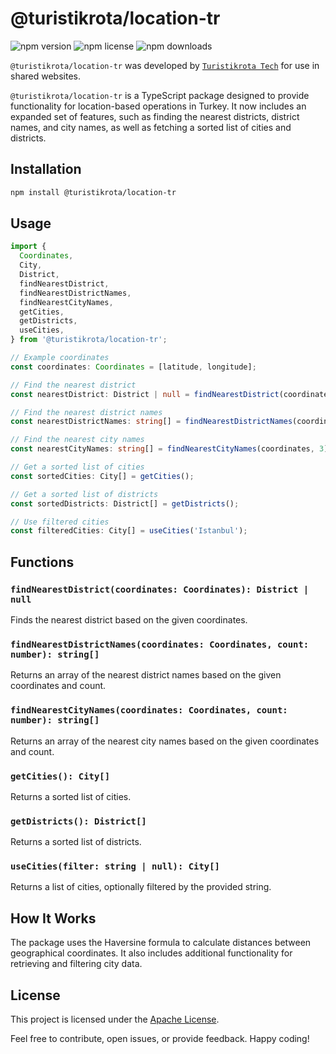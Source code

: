 # @turistikrota/location-tr

![npm version](https://img.shields.io/npm/v/@turistikrota/location-tr)
![npm license](https://img.shields.io/npm/l/@turistikrota/location-tr)
![npm downloads](https://img.shields.io/npm/dw/@turistikrota/location-tr)

`@turistikrota/location-tr` was developed by [`Turistikrota Tech`](https://github.com/turistikrota) for use in shared websites.

`@turistikrota/location-tr` is a TypeScript package designed to provide functionality for location-based operations in Turkey. It now includes an expanded set of features, such as finding the nearest districts, district names, and city names, as well as fetching a sorted list of cities and districts.

## Installation

```bash
npm install @turistikrota/location-tr
```

## Usage

```typescript
import {
  Coordinates,
  City,
  District,
  findNearestDistrict,
  findNearestDistrictNames,
  findNearestCityNames,
  getCities,
  getDistricts,
  useCities,
} from '@turistikrota/location-tr';

// Example coordinates
const coordinates: Coordinates = [latitude, longitude];

// Find the nearest district
const nearestDistrict: District | null = findNearestDistrict(coordinates);

// Find the nearest district names
const nearestDistrictNames: string[] = findNearestDistrictNames(coordinates, 5);

// Find the nearest city names
const nearestCityNames: string[] = findNearestCityNames(coordinates, 3);

// Get a sorted list of cities
const sortedCities: City[] = getCities();

// Get a sorted list of districts
const sortedDistricts: District[] = getDistricts();

// Use filtered cities
const filteredCities: City[] = useCities('Istanbul');
```

## Functions

### `findNearestDistrict(coordinates: Coordinates): District | null`

Finds the nearest district based on the given coordinates.

### `findNearestDistrictNames(coordinates: Coordinates, count: number): string[]`

Returns an array of the nearest district names based on the given coordinates and count.

### `findNearestCityNames(coordinates: Coordinates, count: number): string[]`

Returns an array of the nearest city names based on the given coordinates and count.

### `getCities(): City[]`

Returns a sorted list of cities.

### `getDistricts(): District[]`

Returns a sorted list of districts.

### `useCities(filter: string | null): City[]`

Returns a list of cities, optionally filtered by the provided string.

## How It Works

The package uses the Haversine formula to calculate distances between geographical coordinates. It also includes additional functionality for retrieving and filtering city data.

## License

This project is licensed under the [Apache License](LICENSE).

Feel free to contribute, open issues, or provide feedback. Happy coding!